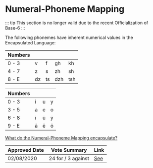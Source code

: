 # Numeral-Phoneme Mapping

::: tip This section is no longer valid due to the recent Officialization of Base-6 :::

The following phonemes have inherent numerical values in the Encapsulated Language:

| Numbers |     |     |     |     |
| ------- | --- | --- | --- | --- |
| 0 - 3   | v   | f   | gh  | kh  |
| 4 - 7   | z   | s   | zh  | sh  |
| 8 - E   | dz  | ts  | dzh | tsh |

| Numbers |     |     |     |
| ------- | --- | --- | --- |
| 0 - 3   | i   | u   | y   |
| 3 - 5   | a   | e   | o   |
| 6 - 8   | ī   | ū   | ȳ   |
| 9 - E   | ā   | ē   | ō   |

[What do the Numeral-Phoneme Mapping encapsulate?](https://kroyxlab.github.io/elp-documentation/encapsulation.html#phonological-values)

| Approved Date |    Vote Summary    | Link                                                                                                          |
| ------------- | :----------------: | ------------------------------------------------------------------------------------------------------------- |
| 02/08/2020    | 24 for / 3 against | [See](https://www.reddit.com/r/EncapsulatedLanguage/comments/i12ryt/official_proposal_vote_to_officialize_a/) |
